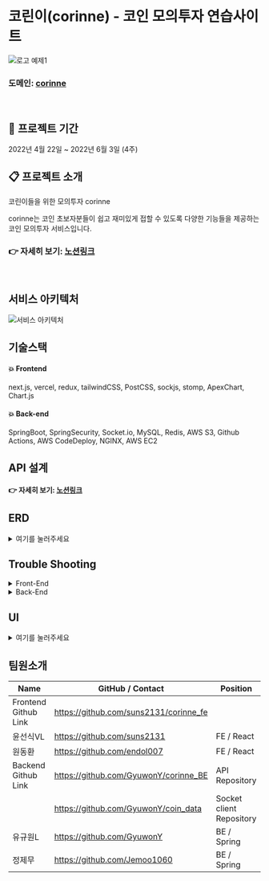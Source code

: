 # 코린이(corinne) - 코인 모의투자 연습사이트

![로고 예제1](https://user-images.githubusercontent.com/42165194/170652570-58f367d8-dd2a-4c6e-9ff1-880decb4eb3e.png)

### 도메인: [corinne](https://www.corinne.kr)

<br/>

## :calendar: 프로젝트 기간

2022년 4월 22일 ~ 2022년 6월 3일 (4주)

## :clipboard: 프로젝트 소개

코린이들을 위한 모의투자 corinne

corinne는 코인 초보자분들이 쉽고 재미있게 접할 수 있도록 다양한 기능들을 제공하는 코인 모의투자 서비스입니다.

### 👉 자세히 보기: [노션링크](https://believed-tuba-3d0.notion.site/corinne-2a77c90129b646baacbc3365845d135a)

<br/>

## 서비스 아키텍처

![서비스 아키텍처](https://user-images.githubusercontent.com/93954839/170642303-5fc5675f-37a7-450b-9611-3710fcb410eb.PNG)

## 기술스택

#### :boom: Frontend

next.js, vercel, redux, tailwindCSS, PostCSS, sockjs, stomp, ApexChart, Chart.js

#### :boom: Back-end

SpringBoot, SpringSecurity, Socket.io, MySQL, Redis, AWS S3, Github Actions,  AWS CodeDeploy,  NGINX,  AWS EC2

## API 설계

#### 👉 자세히 보기: [노션링크](https://www.notion.so/a0ea3128fff149368cce366a0ee1462d?v=d003aab079944f109f825390bff57adc)

## ERD
<details>
<summary>여기를 눌러주세요</summary>
<div markdown="1">
  
![ERD](https://user-images.githubusercontent.com/95765861/173230013-383dbe45-3e14-4af1-81b4-4b000da151f4.png)
  
</div>
</details>

## Trouble Shooting
<details>
<summary>Front-End</summary>
<div markdown="1">   
문제 : 코인 종목 교체 선택 시 기존에 구독하고 있던 종목에 대한 실시간 데이터 구독이 해제되지 않아 차트에 2가지 종목에 대한 현재가 정보 입력</br>
원인 : 구독 상태에서 데이터가 수신되는 시점에 구독 해제를 위한 subsrcibe ID를 교체하도록 되어 있어 데이터가 수신되지 않을 경우 useRef의 ID 교체 불가</br>
해결 : 구독 시작 시점에 ID 정보를 useRef에 저장 시킨 후 구독하여 데이터 수신이 없어도 구독 해제가 정상적으로 이루어질 수 있도록 변경</br></br>
  
문제 : 모의투자 페이지 이용 시 채팅 및 현재가 정보가 페이지 로드 후 새로고침해야 정상 동작</br>
원인 : 웹소켓 커넥트가 완료되기 전 구독을 시도하는 경우 구독이 이루어지지 않은 상태로 유지</br>
해결 : Redux에 웹소켓 연결 여부를 체크하는 상태 값(chkConneted)를 추가하여 상태 변경이 되는 경우 데이터를 수신하는 컴포넌트에서 구독을 진행하도록 개선</br>

</div>
</details>

<details>
<summary>Back-End</summary>
<div markdown="1">   
  
</div>
</details>

## UI

<details>
<summary>여기를 눌러주세요</summary>
<div markdown="1">   

#### 메인페이지

![메인페이지](https://user-images.githubusercontent.com/93954839/170641474-02c4b7c7-5a94-450f-b026-a34d94643801.PNG)

#### 모의투자페이지

![모의투자화면](https://user-images.githubusercontent.com/93954839/170641555-55b3c709-ad0a-4475-a030-fa5c4871845e.PNG)

#### 랭킹페이지

![랭킹페이지](https://user-images.githubusercontent.com/93954839/170641525-ac36933e-cd80-4cf6-a462-f091431c2816.PNG)

#### 마이페이지

![마이페이지](https://user-images.githubusercontent.com/93954839/170641538-59df30c8-a305-4006-8b44-c2abade7a418.PNG)
  
</div>
</details>

## 팀원소개

| Name                 | GitHub / Contact                       | Position    |
| -------------------- | -------------------------------------- | ----------- |
| Frontend Github Link | https://github.com/suns2131/corinne_fe |
| 윤선식VL             | https://github.com/suns2131            | FE / React  |
| 원동환               | https://github.com/endol007            | FE / React  |
| Backend Github Link  | https://github.com/GyuwonY/corinne_BE  | API Repository |
|                      | https://github.com/GyuwonY/coin_data   | Socket client Repository |
| 유규원L              | https://github.com/GyuwonY             | BE / Spring |
| 정제무               | https://github.com/Jemoo1060           | BE / Spring |     |
